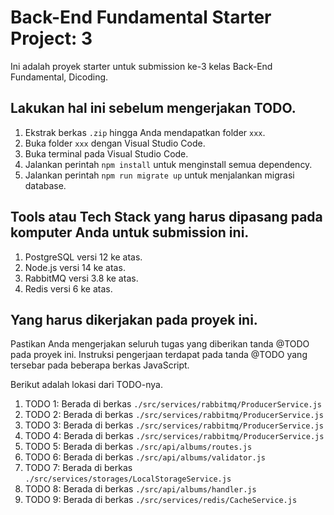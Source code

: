 # Back-End Fundamental Starter Project: 3
Ini adalah proyek starter untuk submission ke-3 kelas Back-End Fundamental, Dicoding.

## Lakukan hal ini sebelum mengerjakan TODO.
1. Ekstrak berkas `.zip` hingga Anda mendapatkan folder `xxx`.
2. Buka folder `xxx` dengan Visual Studio Code.
3. Buka terminal pada Visual Studio Code.
3. Jalankan perintah `npm install` untuk menginstall semua dependency.
4. Jalankan perintah `npm run migrate up` untuk menjalankan migrasi database.

## Tools atau Tech Stack yang harus dipasang pada komputer Anda untuk submission ini.
1. PostgreSQL versi 12 ke atas.
2. Node.js versi 14 ke atas.
3. RabbitMQ versi 3.8 ke atas.
4. Redis versi 6 ke atas.

## Yang harus dikerjakan pada proyek ini.
Pastikan Anda mengerjakan seluruh tugas yang diberikan tanda @TODO pada proyek ini. Instruksi pengerjaan terdapat pada tanda @TODO yang tersebar pada beberapa berkas JavaScript.


Berikut adalah lokasi dari TODO-nya.

1. TODO 1: Berada di berkas `./src/services/rabbitmq/ProducerService.js`
2. TODO 2: Berada di berkas `./src/services/rabbitmq/ProducerService.js`
3. TODO 3: Berada di berkas `./src/services/rabbitmq/ProducerService.js`
4. TODO 4: Berada di berkas `./src/services/rabbitmq/ProducerService.js`
5. TODO 5: Berada di berkas `./src/api/albums/routes.js`
6. TODO 6: Berada di berkas `./src/api/albums/validator.js`
7. TODO 7: Berada di berkas `./src/services/storages/LocalStorageService.js`
8. TODO 8: Berada di berkas `./src/api/albums/handler.js`
9. TODO 9: Berada di berkas `./src/services/redis/CacheService.js`
